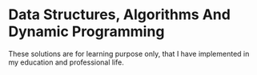 # Data Structures, Algorithms And Dynamic Programming

These solutions are for learning purpose only, that I have implemented in my education and professional life.

